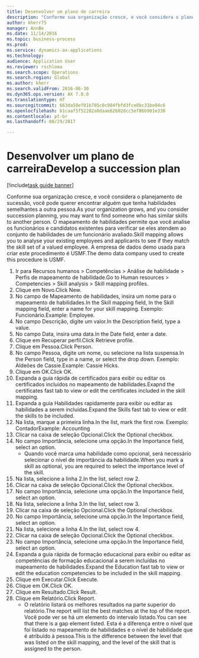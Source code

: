 ```yaml
--- 
title: Desenvolver um plano de carreira
description: "Conforme sua organização cresce, e você considera o planejamento de sucessão, você pode querer encontrar alguém que tenha habilidades semelhantes a outra pessoa."
author: kherr75
manager: AnnBe
ms.date: 11/14/2016
ms.topic: business-process
ms.prod: 
ms.service: dynamics-ax-applications
ms.technology: 
audience: Application User
ms.reviewer: rschloma
ms.search.scope: Operations
ms.search.region: Global
ms.author: kherr
ms.search.validFrom: 2016-06-30
ms.dyn365.ops.version: AX 7.0.0
ms.translationtype: HT
ms.sourcegitcommit: 663da58ef01b705c0c984fbfd3fce8bc31be04c6
ms.openlocfilehash: b1caaf5f52282a8daae62602dcc5ef86b901e338
ms.contentlocale: pt-br
ms.lasthandoff: 08/29/2017

---
```

# <a name="develop-a-succession-plan"></a><span data-ttu-id="ab6c2-103">Desenvolver um plano de carreira</span><span class="sxs-lookup"><span data-stu-id="ab6c2-103">Develop a succession plan</span></span>

[!include[task guide banner](../../includes/task-guide-banner.md)]

<span data-ttu-id="ab6c2-104">Conforme sua organização cresce, e você considera o planejamento de sucessão, você pode querer encontrar alguém que tenha habilidades semelhantes a outra pessoa.</span><span class="sxs-lookup"><span data-stu-id="ab6c2-104">As your organization grows, and you consider succession planning, you may want to find someone who has similar skills to another person.</span></span>  <span data-ttu-id="ab6c2-105">O mapeamento de habilidades permite que você analise os funcionários e candidatos existentes para verificar se eles atendem ao conjunto de habilidades de um funcionário avaliado.</span><span class="sxs-lookup"><span data-stu-id="ab6c2-105">Skill mapping allows you to analyse your existing employees and applicants to see if they match the skill set of a valued employee.</span></span> <span data-ttu-id="ab6c2-106">A empresa de dados demo usada para criar este procedimento é USMF.</span><span class="sxs-lookup"><span data-stu-id="ab6c2-106">The demo data company used to create this procedure is USMF.</span></span>

1. <span data-ttu-id="ab6c2-107">Ir para Recursos humanos > Competências > Análise de habilidade > Perfis de mapeamento de habilidade.</span><span class="sxs-lookup"><span data-stu-id="ab6c2-107">Go to Human resources > Competencies > Skill analysis > Skill mapping profiles.</span></span>
2. <span data-ttu-id="ab6c2-108">Clique em Novo.</span><span class="sxs-lookup"><span data-stu-id="ab6c2-108">Click New.</span></span>
3. <span data-ttu-id="ab6c2-109">No campo de Mapeamento de habilidades, insira um nome para o mapeamento de habilidades.</span><span class="sxs-lookup"><span data-stu-id="ab6c2-109">In the Skill mapping field, In the Skill mapping field, enter a name for your skill mapping.</span></span>  <span data-ttu-id="ab6c2-110">Exemplo: Funcionário.</span><span class="sxs-lookup"><span data-stu-id="ab6c2-110">Example: Employee.</span></span>
4. <span data-ttu-id="ab6c2-111">No campo Descrição, digite um valor.</span><span class="sxs-lookup"><span data-stu-id="ab6c2-111">In the Description field, type a value.</span></span>
5. <span data-ttu-id="ab6c2-112">No campo Data, insira uma data.</span><span class="sxs-lookup"><span data-stu-id="ab6c2-112">In the Date field, enter a date.</span></span>
6. <span data-ttu-id="ab6c2-113">Clique em Recuperar perfil.</span><span class="sxs-lookup"><span data-stu-id="ab6c2-113">Click Retrieve profile.</span></span>
7. <span data-ttu-id="ab6c2-114">Clique em Pessoa.</span><span class="sxs-lookup"><span data-stu-id="ab6c2-114">Click Person.</span></span>
8. <span data-ttu-id="ab6c2-115">No campo Pessoa, digite um nome, ou selecione na lista suspensa.</span><span class="sxs-lookup"><span data-stu-id="ab6c2-115">In the Person field, type in a name, or select the drop down.</span></span>  <span data-ttu-id="ab6c2-116">Exemplo: Aldeões de Cassie.</span><span class="sxs-lookup"><span data-stu-id="ab6c2-116">Example: Cassie Hicks.</span></span>
9. <span data-ttu-id="ab6c2-117">Clique em OK.</span><span class="sxs-lookup"><span data-stu-id="ab6c2-117">Click OK.</span></span>
10. <span data-ttu-id="ab6c2-118">Expanda a guia rápida de certificados para exibir ou editar os certificados incluídos no mapeamento de habilidades.</span><span class="sxs-lookup"><span data-stu-id="ab6c2-118">Exapnd the certificates fast tab to view or edit the certificates included in the skill mapping.</span></span>
11. <span data-ttu-id="ab6c2-119">Expanda a guia Habilidades rapidamente para exibir ou editar as habilidades a serem incluídas.</span><span class="sxs-lookup"><span data-stu-id="ab6c2-119">Expand the Skills fast tab to view or edit the skills to be included.</span></span>
12. <span data-ttu-id="ab6c2-120">Na lista, marque a primeira linha.</span><span class="sxs-lookup"><span data-stu-id="ab6c2-120">In the list, mark the first row.</span></span>  <span data-ttu-id="ab6c2-121">Exemplo: Contador</span><span class="sxs-lookup"><span data-stu-id="ab6c2-121">Example:  Accounting</span></span>
13. <span data-ttu-id="ab6c2-122">Clicar na caixa de seleção Opcional.</span><span class="sxs-lookup"><span data-stu-id="ab6c2-122">Click the Optional checkbox.</span></span>
14. <span data-ttu-id="ab6c2-123">No campo Importância, selecione uma opção.</span><span class="sxs-lookup"><span data-stu-id="ab6c2-123">In the Importance field, select an option.</span></span>
    * <span data-ttu-id="ab6c2-124">Quando você marca uma habilidade como opcional, será necessário selecionar o nível de importância da habilidade.</span><span class="sxs-lookup"><span data-stu-id="ab6c2-124">When you mark a skill as optional, you are required to select the importance level of the skill.</span></span>  
15. <span data-ttu-id="ab6c2-125">Na lista, selecione a linha 2.</span><span class="sxs-lookup"><span data-stu-id="ab6c2-125">In the list, select row 2.</span></span>
16. <span data-ttu-id="ab6c2-126">Clicar na caixa de seleção Opcional.</span><span class="sxs-lookup"><span data-stu-id="ab6c2-126">Click the Optional checkbox.</span></span>
17. <span data-ttu-id="ab6c2-127">No campo Importância, selecione uma opção.</span><span class="sxs-lookup"><span data-stu-id="ab6c2-127">In the Importance field, select an option.</span></span>
18. <span data-ttu-id="ab6c2-128">Na lista, selecione a linha 3.</span><span class="sxs-lookup"><span data-stu-id="ab6c2-128">In the list, select row 3.</span></span>
19. <span data-ttu-id="ab6c2-129">Clicar na caixa de seleção Opcional.</span><span class="sxs-lookup"><span data-stu-id="ab6c2-129">Click the Optional checkbox.</span></span>
20. <span data-ttu-id="ab6c2-130">No campo Importância, selecione uma opção.</span><span class="sxs-lookup"><span data-stu-id="ab6c2-130">In the Importance field, select an option.</span></span>
21. <span data-ttu-id="ab6c2-131">Na lista, selecione a linha 4.</span><span class="sxs-lookup"><span data-stu-id="ab6c2-131">In the list, select row 4.</span></span>
22. <span data-ttu-id="ab6c2-132">Clicar na caixa de seleção Opcional.</span><span class="sxs-lookup"><span data-stu-id="ab6c2-132">Click the Optional checkbox.</span></span>
23. <span data-ttu-id="ab6c2-133">No campo Importância, selecione uma opção.</span><span class="sxs-lookup"><span data-stu-id="ab6c2-133">In the Importance field, select an option.</span></span>
24. <span data-ttu-id="ab6c2-134">Expanda a guia rápida de formação educacional para exibir ou editar as competências de formação educacional a serem incluídas no mapeamento de habilidades.</span><span class="sxs-lookup"><span data-stu-id="ab6c2-134">Expand the Education fast tab to view or edit the education competencies to be included in the skill mapping.</span></span>
25. <span data-ttu-id="ab6c2-135">Clique em Executar.</span><span class="sxs-lookup"><span data-stu-id="ab6c2-135">Click Execute.</span></span>
26. <span data-ttu-id="ab6c2-136">Clique em OK.</span><span class="sxs-lookup"><span data-stu-id="ab6c2-136">Click OK.</span></span>
27. <span data-ttu-id="ab6c2-137">Clique em Resultado.</span><span class="sxs-lookup"><span data-stu-id="ab6c2-137">Click Result.</span></span>
28. <span data-ttu-id="ab6c2-138">Clique em Relatório.</span><span class="sxs-lookup"><span data-stu-id="ab6c2-138">Click Report.</span></span>
    * <span data-ttu-id="ab6c2-139">O relatório listará os melhores resultados na parte superior do relatório.</span><span class="sxs-lookup"><span data-stu-id="ab6c2-139">The report will list the best matches at the top of the report.</span></span>  <span data-ttu-id="ab6c2-140">Você pode ver se há um elemento do intervalo listado.</span><span class="sxs-lookup"><span data-stu-id="ab6c2-140">You can see that there is a gap element listed.</span></span>  <span data-ttu-id="ab6c2-141">Esta é a diferença entre o nível que foi listado no mapeamento de habilidades e o nível de habilidade que é atribuído à pessoa.</span><span class="sxs-lookup"><span data-stu-id="ab6c2-141">This is the difference between the level that was listed on the skill mapping, and the level of the skill that is assigned to the person.</span></span>  


